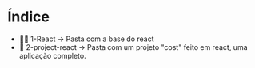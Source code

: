 #  Índice

- 👨‍💻️ 1-React -> Pasta com a base do react
- 🚀 2-project-react -> Pasta com um projeto "cost" feito em react, uma aplicação completo.
